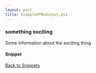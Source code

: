 ```yaml
---
layout: post
title: ExampleHTMLOutput.ps1
---
```


### something exciting

Some information about the exciting thing

#### Snippet

<script src="https://gist-it.appspot.com/github.com/BanterBoy/scripts-blog/blob/master/PowerShell/snippets/ExampleHTMLOutput.ps1"></script>

<a href="/menu/_pages/snippets.html">Back to Snippets</a>
